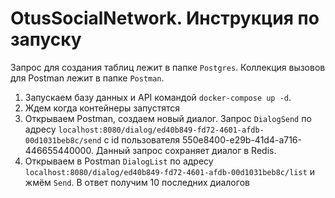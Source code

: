 # OtusSocialNetwork. Инструкция по запуску

Запрос для создания таблиц лежит в папке `Postgres`.
Коллекция вызовов для Postman лежит в папке `Postman`.

1. Запускаем базу данных и API командой `docker-compose up -d`.
2. Ждем когда контейнеры запустятся
3. Открываем Postman, создаем новый диалог. Запрос `DialogSend` по адресу `localhost:8080/dialog/ed40b849-fd72-4601-afdb-00d1031beb8c/send` c id пользователя 550e8400-e29b-41d4-a716-446655440000. Данный запрос сохраняет диалог в Redis.
4. Открываем в Postman `DialogList` по адресу `localhost:8080/dialog/ed40b849-fd72-4601-afdb-00d1031beb8c/list` и жмём `Send`. В ответ получим 10 последних диалогов



